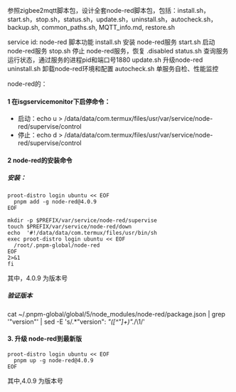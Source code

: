 参照zigbee2mqtt脚本包，设计全套node-red脚本包，包括：install.sh，start.sh，stop.sh，status.sh，update.sh，uninstall.sh，autocheck.sh，backup.sh, common_paths.sh, MQTT_info.md, restore.sh

service id: node-red
脚本功能
install.sh    安装 node-red服务
start.sh    启动 node-red服务
stop.sh    停止 node-red服务，恢复 .disabled
status.sh    查询服务运行状态，通过服务的进程pid和端口号1880
update.sh    升级node-red
uninstall.sh    卸载node-red环境和配置
autocheck.sh    单服务自检、性能监控



node-red的：
#### 1 在isgservicemonitor下启停命令：

   - 启动：echo u > /data/data/com.termux/files/usr/var/service/node-red/supervise/control
   - 停止：echo d > /data/data/com.termux/files/usr/var/service/node-red/supervise/control

#### 2 node-red的安装命令

##### 安装：

```shell
proot-distro login ubuntu << EOF
  pnpm add -g node-red@4.0.9
EOF

mkdir -p $PREFIX/var/service/node-red/supervise
touch $PREFIX/var/service/node-red/down
echo  '#!/data/data/com.termux/files/usr/bin/sh
exec proot-distro login ubuntu << EOF
  /root/.pnpm-global/node-red
EOF
2>&1
fi
```



其中，4.0.9 为版本号

##### 验证版本

cat ~/.pnpm-global/global/5/node_modules/node-red/package.json | grep '"version"' | sed -E 's/.*"version": *"([^"]+)".*/\1/'

#### 3. 升级 node-red到最新版

```shell
proot-distro login ubuntu << EOF
  pnpm up -g node-red@4.0.9
EOF
```

其中,4.0.9 为版本号


